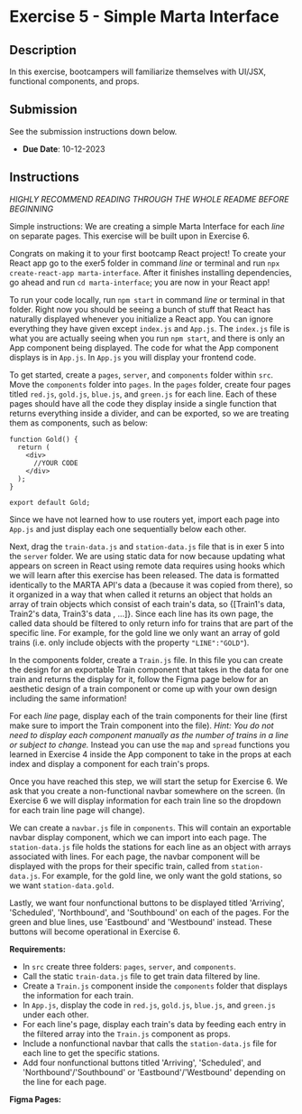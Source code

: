 # Exercise 5 - Simple Marta Interface

## Description
In this exercise, bootcampers will familiarize themselves with UI/JSX, functional components, and props.

## Submission
See the submission instructions down below. 
- **Due Date**: 10-12-2023

## Instructions
*HIGHLY RECOMMEND READING THROUGH THE WHOLE README BEFORE BEGINNING*

Simple instructions: We are creating a simple Marta Interface for each *line* on separate pages. This exercise will be built upon in Exercise 6.

Congrats on making it to your first bootcamp React project!
To create your React app go to the exer5 folder in command *line* or terminal and run `npx create-react-app marta-interface`. After it finishes installing dependencies, go ahead and run `cd marta-interface`; you are now in your React app!

To run your code locally, run `npm start` in command *line* or terminal in that folder. Right now you should be seeing a bunch of stuff that React has naturally displayed whenever you initialize a React app. You can ignore everything they have given except `index.js` and `App.js`. The `index.js` file is what you are actually seeing when you run `npm start`, and there is only an App component being displayed. The code for what the App component displays is in `App.js`. In `App.js` you will display your frontend code.

To get started, create a `pages`, `server`, and `components` folder within `src`. Move the `components` folder into `pages`. In the `pages` folder, create four pages titled `red.js`, `gold.js`, `blue.js`, and `green.js` for each line. Each of these pages should have all the code they display inside a single function that returns everything inside a divider, and can be exported, so we are treating them as components, such as below:

```
function Gold() {
  return (
    <div>
      //YOUR CODE
    </div>
  );
}

export default Gold;
```

Since we have not learned how to use routers yet, import each page into `App.js` and just display each one sequentially below each other.

Next, drag the `train-data.js` and `station-data.js` file that is in exer 5 into the `server` folder. We are using static data for now because updating what appears on screen in React using remote data requires using hooks which we will learn after this exercise has been released. The data is formatted identically to the MARTA API's data a (because it was copied from there), so it organized in a way that when called it returns an object that holds an array of train objects which consist of each train's data, so {[Train1's data, Train2's data, Train3's data , ...]}. Since each line has its own page, the called data should be filtered to only return info for trains that are part of the specific line. For example, for the gold line we only want an array of gold trains (i.e. only include objects with the property `"LINE":"GOLD"`).

In the components folder, create a `Train.js` file. In this file you can create the design for an exportable Train component that takes in the data for one train and returns the display for it, follow the Figma page below for an aesthetic design of a train component or come up with your own design including the same information!

For each *line* page, display each of the train components for their line (first make sure to import the Train component into the file). *Hint: You do not need to display each component manually as the number of trains in a line or subject to change.* Instead you can use the `map` and `spread` functions you learned in Exercise 4 inside the App component to take in the props at each index and display a component for each train's props.

Once you have reached this step, we will start the setup for Exercise 6. We ask that you create a non-functional navbar somewhere on the screen. (In Exercise 6 we will display information for each train line so the dropdown for each train line page will change).

We can create a `navbar.js` file in `components`. This will contain an exportable navbar display component, which we can import into each page. The `station-data.js` file holds the stations for each line as an object with arrays associated with lines. For each page, the navbar component will be displayed with the props for their specific train, called from `station-data.js`. For example, for the gold line, we only want the gold stations, so we want `station-data.gold`.

Lastly, we want four nonfunctional buttons to be displayed titled 'Arriving', 'Scheduled', 'Northbound', and 'Southbound' on each of the pages. For the green and blue lines, use 'Eastbound' and 'Westbound' instead. These buttons will become operational in Exercise 6.

**Requirements:**
- In `src` create three folders: `pages`, `server`, and `components`.
- Call the static `train-data.js` file to get train data filtered by line.
- Create a `Train.js` component inside the `components` folder that displays the information for each train.
- In `App.js`, display the code in `red.js`, `gold.js`, `blue.js`, and `green.js` under each other.
- For each line's page, display each train's data by feeding each entry in the filtered array into the `Train.js` component as props.
- Include a nonfunctional navbar that calls the `station-data.js` file for each line to get the specific stations.
- Add four nonfunctional buttons titled 'Arriving', 'Scheduled', and 'Northbound'/'Southbound' or  'Eastbound'/'Westbound' depending on the line for each page.

**Figma Pages:**
